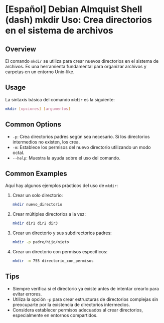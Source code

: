 # [Español] Debian Almquist Shell (dash) mkdir Uso: Crea directorios en el sistema de archivos

## Overview
El comando `mkdir` se utiliza para crear nuevos directorios en el sistema de archivos. Es una herramienta fundamental para organizar archivos y carpetas en un entorno Unix-like.

## Usage
La sintaxis básica del comando `mkdir` es la siguiente:

```bash
mkdir [opciones] [argumentos]
```

## Common Options
- `-p`: Crea directorios padres según sea necesario. Si los directorios intermedios no existen, los crea.
- `-m`: Establece los permisos del nuevo directorio utilizando un modo octal.
- `--help`: Muestra la ayuda sobre el uso del comando.

## Common Examples
Aquí hay algunos ejemplos prácticos del uso de `mkdir`:

1. Crear un solo directorio:
   ```bash
   mkdir nuevo_directorio
   ```

2. Crear múltiples directorios a la vez:
   ```bash
   mkdir dir1 dir2 dir3
   ```

3. Crear un directorio y sus subdirectorios padres:
   ```bash
   mkdir -p padre/hijo/nieto
   ```

4. Crear un directorio con permisos específicos:
   ```bash
   mkdir -m 755 directorio_con_permisos
   ```

## Tips
- Siempre verifica si el directorio ya existe antes de intentar crearlo para evitar errores.
- Utiliza la opción `-p` para crear estructuras de directorios complejas sin preocuparte por la existencia de directorios intermedios.
- Considera establecer permisos adecuados al crear directorios, especialmente en entornos compartidos.